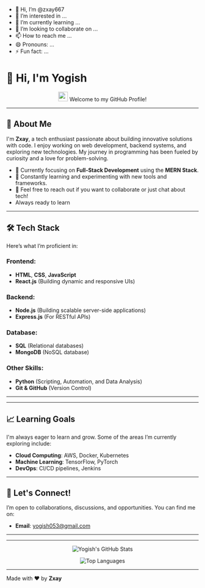 - 👋 Hi, I’m @zxay667
- 👀 I’m interested in ...
- 🌱 I’m currently learning ...
- 💞️ I’m looking to collaborate on ...
- 📫 How to reach me ...
- 😄 Pronouns: ...
- ⚡ Fun fact: ...



# 👋 Hi, I'm Yogish

<p align="center">
  <img src="https://media.giphy.com/media/hvRJCLFzcasrR4ia7z/giphy.gif" width="25" height="25"> Welcome to my GitHub Profile!
</p>

---

## 🌟 About Me

I'm **Zxay**, a tech enthusiast passionate about building innovative solutions with code. I enjoy working on web development, backend systems, and exploring new technologies. My journey in programming has been fueled by curiosity and a love for problem-solving.

- 🔭 Currently focusing on **Full-Stack Development** using the **MERN Stack**.
- 🌱 Constantly learning and experimenting with new tools and frameworks.
- 💬 Feel free to reach out if you want to collaborate or just chat about tech!
- Always ready to learn 
  

---

## 🛠️ Tech Stack

Here’s what I’m proficient in:

### Frontend:
- **HTML**, **CSS**, **JavaScript**
- **React.js** (Building dynamic and responsive UIs)
  
### Backend:
- **Node.js** (Building scalable server-side applications)
- **Express.js** (For RESTful APIs)

### Database:
- **SQL** (Relational databases)
- **MongoDB** (NoSQL database)

### Other Skills:
- **Python** (Scripting, Automation, and Data Analysis)
- **Git & GitHub** (Version Control)

---



---

## 📈 Learning Goals

I'm always eager to learn and grow. Some of the areas I’m currently exploring include:

- **Cloud Computing**: AWS, Docker, Kubernetes
- **Machine Learning**: TensorFlow, PyTorch
- **DevOps**: CI/CD pipelines, Jenkins

---

## 🤝 Let's Connect!

I’m open to collaborations, discussions, and opportunities. You can find me on:



- **Email**: yogish053@gmail.com

---




---

<p align="center">
  <img src="https://github-readme-stats.vercel.app/api?username=yourusername&show_icons=true&theme=radical" alt="Yogish's GitHub Stats" />
</p>

<p align="center">
  <img src="https://github-readme-stats.vercel.app/api/top-langs/?username=yourusername&layout=compact&theme=radical" alt="Top Languages" />
</p>

---

Made with ❤️ by **Zxay**
<!---
zxay667/zxay667 is a ✨ special ✨ repository because its `README.md` (this file) appears on your GitHub profile.
You can click the Preview link to take a look at your changes.
--->
